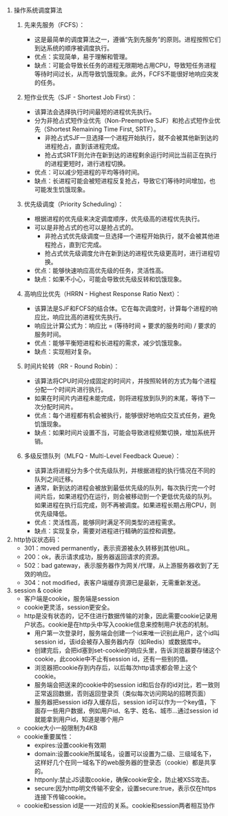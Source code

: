 1. 操作系统调度算法
    1. 先来先服务（FCFS）：
       
          - 这是最简单的调度算法之一，遵循“先到先服务”的原则。进程按照它们到达系统的顺序被调度执行。
          - 优点：实现简单，易于理解和管理。
          - 缺点：可能会导致长任务的进程无限期地占用CPU，导致短任务进程等待时间过长，从而导致饥饿现象。此外，FCFS不能很好地响应突发的任务。
  
    2. 短作业优先（SJF - Shortest Job First）：
  
          - 该算法会选择执行时间最短的进程优先执行。
          - 分为非抢占式短作业优先（Non-Preemptive SJF）和抢占式短作业优先（Shortest Remaining Time First, SRTF）。
              - 非抢占式SJF一旦选择一个进程开始执行，就不会被其他新到达的进程抢占，直到该进程完成。
              - 抢占式SRTF则允许在新到达的进程剩余运行时间比当前正在执行的进程更短时，进行进程切换。
          - 优点：可以减少短进程的平均等待时间。
          - 缺点：长进程可能会被短进程反复抢占，导致它们等待时间增加，也可能发生饥饿现象。
            
    3. 优先级调度（Priority Scheduling）：
  
          - 根据进程的优先级来决定调度顺序，优先级高的进程优先执行。
          - 可以是非抢占式的也可以是抢占式的。
              - 非抢占式优先级调度一旦选择一个进程开始执行，就不会被其他进程抢占，直到它完成。
              - 抢占式优先级调度允许在新到达的进程优先级更高时，进行进程切换。
          - 优点：能够快速响应高优先级的任务，灵活性高。
          - 缺点：如果不小心，可能会导致优先级反转和饥饿现象。
            
    4. 高响应比优先（HRRN - Highest Response Ratio Next）：
  
          - 该算法是SJF和FCFS的结合体。它在每次调度时，计算每个进程的响应比，响应比高的进程优先执行。
          - 响应比计算公式为：响应比 = (等待时间 + 要求的服务时间) / 要求的服务时间。
          - 优点：能够平衡短进程和长进程的需求，减少饥饿现象。
          - 缺点：实现相对复杂。
  
    5. 时间片轮转（RR - Round Robin）：
  
          - 该算法将CPU时间分成固定的时间片，并按照轮转的方式为每个进程分配一个时间片进行执行。
          - 如果在时间片内进程未能完成，则将进程放到队列的末尾，等待下一次分配时间片。
          - 优点：每个进程都有机会被执行，能够很好地响应交互式任务，避免饥饿现象。
          - 缺点：如果时间片设置不当，可能会导致进程频繁切换，增加系统开销。
  
    6. 多级反馈队列（MLFQ - Multi-Level Feedback Queue）：
  
          - 该算法将进程分为多个优先级队列，并根据进程的执行情况在不同的队列之间迁移。
          - 通常，新到达的进程会被放到最低优先级的队列，每次执行完一个时间片后，如果进程仍在运行，则会被移动到一个更低优先级的队列。如果进程在执行后完成，则不再被调度。如果进程长期占用CPU，则优先级降低。
          - 优点：灵活性高，能够同时满足不同类型的进程需求。
          - 缺点：实现复杂，需要对进程进行精确的监控和调整。
2. http协议状态码：
   - 301：moved permanently，表示资源被永久转移到其他URL。
   - 200：ok，表示请求成功，服务器返回请求的资源。
   - 502：bad gateway，表示服务器作为网关/代理，从上游服务器收到了无效的响应。
   - 304：not modified，表客户端缓存资源已是最新，无需重新发送。
3. session & cookie
   - 客户端是cookie，服务端是session
   - cookie更灵活，session更安全。
   - http是没有状态的，记不住进行数据传输的对象，因此需要cookie记录用户状态。cookie是在http头中写入cookie信息来控制用户状态的机制。
     - 用户第一次登录时，服务端会创建一个id来唯一识别此用户，这个id叫session id，该id会被存入服务器内存（如Redis）或数据库中。
     - 创建完后，会把id塞到set-cookie的响应头里，告诉浏览器要存储这个cookie，此cookie中不止有session id，还有一些别的值。
     - 浏览器把cookie存到内存后，以后每次http请求都会带上这个cookie。
     - 服务端会把送来的cookie中的session id和后台存的id对比，若一致则正常返回数据，否则返回登录页（类似每次访问网站的招聘页面）
     - 服务器把session id存入缓存后，session id可以作为一个key值，下面存一些用户数据，例如用户id、名字、姓名、城市...通过session id就能拿到用户id，知道是哪个用户
   - cookie大小一般限制为4KB
   - cookie重要属性：
     - expires:设置cookie有效期
     - domain:设置cookie所属域名，设置可以设置为二级、三级域名下，这样好几个在同一域名下的web服务器的登录态（cookie）都是共享的。
     - httponly:禁止JS读取cookie，确保cookie安全，防止被XSS攻击。
     - secure:因为http明文传输不安全，设置secure:true，表示仅在https连接下传输cookie。
    - cookie和session id是一一对应的关系。cookie和session两者相互协作
